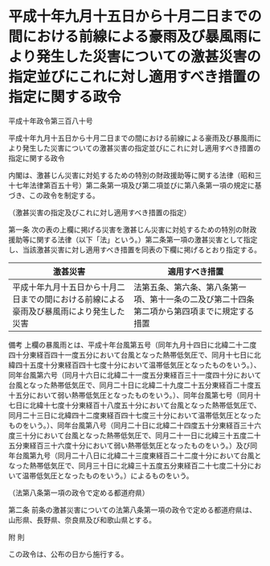 # 平成十年九月十五日から十月二日までの間における前線による豪雨及び暴風雨により発生した災害についての激甚災害の指定並びにこれに対し適用すべき措置の指定に関する政令

平成十年政令第三百八十号

平成十年九月十五日から十月二日までの間における前線による豪雨及び暴風雨により発生した災害についての激甚災害の指定並びにこれに対し適用すべき措置の指定に関する政令

内閣は、激甚じん災害に対処するための特別の財政援助等に関する法律（昭和三十七年法律第百五十号）第二条第一項及び第二項並びに第八条第一項の規定に基づき、この政令を制定する。

（激甚災害の指定及びこれに対し適用すべき措置の指定）

第一条 次の表の上欄に掲げる災害を激甚じん災害に対処するための特別の財政援助等に関する法律（以下「法」という。）第二条第一項の激甚災害として指定し、当該激甚災害に対し適用すべき措置を同表の下欄に掲げるとおり指定する。

激甚災害 | 適用すべき措置  
---|---  
平成十年九月十五日から十月二日までの間における前線による豪雨及び暴風雨により発生した災害 | 法第五条、第六条、第八条第一項、第十一条の二及び第二十四条第二項から第四項までに規定する措置  
備考 上欄の暴風雨とは、平成十年台風第五号（同年九月十四日に北緯二十二度四十分東経百四十一度五分において台風となった熱帯低気圧で、同月十七日に北緯四十五度十分東経百四十七度十分において温帯低気圧となったものをいう。）、同年台風第六号（同月十六日に北緯二十一度五分東経百三十一度四十分において台風となった熱帯低気圧で、同月二十日に北緯二十九度二十五分東経百二十度五十五分において弱い熱帯低気圧となったものをいう。）、同年台風第七号（同月十七日に北緯十七度十分東経百十八度五十分において台風となった熱帯低気圧で、同月二十三日に北緯四十二度東経百四十七度三十分において温帯低気圧となったものをいう。）、同年台風第八号（同月二十日に北緯二十四度五十分東経百三十六度三十分において台風となった熱帯低気圧で、同月二十一日に北緯三十五度二十五分東経百三十六度十分において弱い熱帯低気圧となったものをいう。）及び同年台風第九号（同月二十八日に北緯二十三度東経百二十二度十分において台風となった熱帯低気圧で、同月三十日に北緯三十五度五分東経百二十七度二十分において温帯低気圧となったものをいう。）によるものをいう。  
  
（法第八条第一項の政令で定める都道府県）

第二条 前条の激甚災害についての法第八条第一項の政令で定める都道府県は、山形県、長野県、奈良県及び和歌山県とする。

附 則

この政令は、公布の日から施行する。
